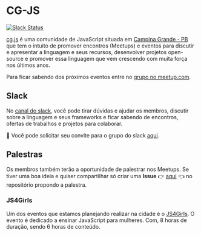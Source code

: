 # CG-JS

[![Slack Status](https://cg-js.herokuapp.com/badge.svg)](https://cg-js.herokuapp.com/)

[cg.js](https://github.com/cg-js) é uma comunidade de JavaScript situada em [Campina Grande - PB](https://pt.wikipedia.org/wiki/Campina_Grande) que tem o intuito de promover encontros (Meetups) e eventos para discutir e apresentar a linguagem e seus recursos, desenvolver projetos open-source e promover essa linguagem que vem crescendo com muita força nos últimos anos.

Para ficar sabendo dos próximos eventos entre no [grupo no meetup.com](http://www.meetup.com/pt-BR/campina-grande-js/).

## Slack

No [canal do slack](https://cg-js.slack.com), você pode tirar dúvidas e ajudar os membros, discutir sobre a linguagem e seus frameworks e ficar sabendo de encontros, ofertas de trabalhos e projetos para colaborar.

:loudspeaker: Você pode solicitar seu convite para o grupo do slack [aqui](https://cg-js.herokuapp.com/).

## Palestras

Os membros também terão a oportunidade de palestrar nos Meetups. Se tiver uma boa ideia e quiser compartilhar só criar uma **Issue** :point_right: [aqui](https://github.com/cg-js/cg-js/issues/new?title=Quero%20Palestrar&labels=palestra) :point_left: no repositório propondo a palestra.

### JS4Girls

Um dos eventos que estamos planejando realizar na cidade é o [JS4Girls](http://js4girls.com/). O evento é dedicado a ensinar JavaScript para mulheres. Com, 8 horas de duração, sendo 6 horas de conteúdo.
